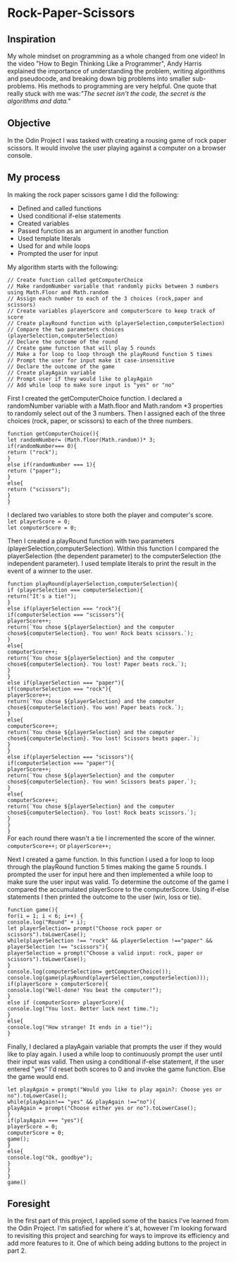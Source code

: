 # Rock-Paper-Scissors

## Inspiration 
My whole mindset on programming as a whole changed from one video! In the video "How to Begin Thinking Like a Programmer", Andy Harris explained the importance of understanding the problem, writing algorithms and pseudocode, and breaking down big problems into smaller sub-problems. His methods to programming are very helpful. One quote that really stuck with me was:*"The secret isn't the code, the secret is the algorithms and data."*

## Objective 
In the Odin Project I was tasked with creating a rousing game of rock paper scissors. It would involve the user playing against a computer on a browser console.

## My process 
In making the rock paper scissors game I did the following:
* Defined and called functions
* Used conditional if-else statements
* Created variables
* Passed function as an argument in another function
* Used template literals
* Used for and while loops
* Prompted the user for input 

My algorithm starts with the following:

```// Create function called getComputerChoice```<br>
```// Make randomNumber variable that randomly picks between 3 numbers using Math.Floor and Math.random```<br>
```// Assign each number to each of the 3 choices (rock,paper and scissors)```<br>
```// Create variables playerScore and computerScore to keep track of score```<br>
```// Create playRound function with (playerSelection,computerSelection)```<br>
```// Compare the two parameters choices (playerSelection,computerSelection)```<br>
```// Declare the outcome of the round```<br>
```// Create game function that will play 5 rounds``` <br>
```// Make a for loop to loop through the playRound function 5 times```<br>
```// Prompt the user for input make it case-insensitive```<br>
```// Declare the outcome of the game```<br>
```// Create playAgain variable```<br>
```// Prompt user if they would like to playAgain```<br>
```// Add while loop to make sure input is "yes" or "no"```<br>

First I created the getComputerChoice function. I declared a randomNumber variable with a Math.floor and Math.random *3 properties to randomly select out of the 3 numbers. Then I assigned each of the three choices (rock, paper, or scissors) to each of the three numbers.

```function getComputerChoice(){```<br>
  ```let randomNumber= (Math.floor(Math.random))* 3;```<br>
  ```if(randomNumber=== 0){```<br>
    ```return ("rock");```<br>
  ```}```<br>
  ```else if(randomNumber === 1){```<br>
    ```return ("paper");```<br>
  ```}```<br>
  ```else{```<br>
    ```return ("scissors");```<br>
  ```}```<br>
```}```<br>

I declared two variables to store both the player and computer's score.<br>
```let playerScore = 0;``` <br>
```let computerScore = 0;```

Then I created a playRound function with two parameters (playerSelection,computerSelection). Within this function I compared the playerSelection (the dependent parameter) to the computerSelection (the independent parameter). I used template literals to print the result in the event of a winner to the user. 

```function playRound(playerSelection,computerSelection){```<br>
  ```if (playerSelection === computerSelection){```<br>
    ```return("It's a tie!");```<br>
  ```}```<br>
  ```else if(playerSelection === "rock"){```<br>
    ```if(computerSelection === "scissors"){```<br>
      ```playerScore++;```<br>
      ```return(`You chose ${playerSelection} and the computer chose${computerSelection}. You won! Rock beats scissors.`);```<br>
    ```}```<br>
    ```else{```<br>
      ```computerScore++;```<br>
      ```return(`You chose ${playerSelection} and the computer chose${computerSelection}. You lost! Paper beats rock.`);```<br>
    ```}```<br>
  ```}```<br>
  ```else if(playerSelection === "paper"){```<br>
    ```if(computerSelection === "rock"){```<br>
      ```playerScore++;```<br>
      ```return(`You chose ${playerSelection} and the computer chose${computerSelection}. You won! Paper beats rock.`);```<br>
    ```}```<br>
    ```else{```<br>
      ```computerScore++;```<br>
      ```return(`You chose ${playerSelection} and the computer chose${computerSelection}. You lost! Scissors beats paper.`);```<br>
    ```}```<br>
  ```}```<br>
  ```else if(playerSelection === "scissors"){```<br>
    ```if(computerSelection === "paper"){```<br>
      ```playerScore++;```<br>
      ```return(`You chose ${playerSelection} and the computer chose${computerSelection}. You won! Scissors beats paper.`);```<br>
    ```}```<br>
    ```else{```<br>
      ```computerScore++;```<br>
      ```return(`You chose ${playerSelection} and the computer chose${computerSelection}. You lost! Rock beats scissors.`);```<br>
    ```}```<br>
  ```}```<br>
```}```<br>
For each round there wasn't a tie I incremented the score of the winner.<br>
```computerScore++;``` or ```playerScore++;```<br>

Next I created a game function. In this function I used a for loop to loop through the playRound function 5 times making the game 5 rounds. I prompted the user for input here and then implemented a while loop to make sure the user input was valid. To determine the outcome of the game I compared the accumulated playerScore to the computerScore. Using if-else statements I then printed the outcome to the user (win, loss or tie).

```function game(){```<br>
  ```for(i = 1; i < 6; i++) {```<br>
    ```console.log("Round" + i);```<br>
    ```let playerSelection= prompt("Choose rock paper or scissors").toLowerCase();```<br>
    ```while(playerSelection !== "rock" && playerSelection !=="paper" && playerSelection !== "scissors"){```<br>
      ```playerSelection = prompt("Choose a valid input: rock, paper or scissors").toLowerCase();```<br>
    ```}```<br>
    ```console.log(computerSelection= getComputerChoice());```<br>
    ```console.log(game(playRound(playerSelection,computerSelection)));```<br>
    ```if(playerScore > computerScore){```<br>
      ```console.log("Well-done! You beat the computer!");```<br>
    ```}```<br>
    ```else if (computerScore> playerScore){```<br>
      ```console.log("You lost. Better luck next time.");```<br>
    ```}```<br>
    ```else{```<br>
      ```console.log("How strange! It ends in a tie!");```<br>
    ```}```<br>

Finally, I declared a playAgain variable that prompts the user if they would like to play again. I used a while loop to continuously prompt the user until their input was valid. Then using a conditional if-else statement, if the user entered "yes" I'd reset both scores to 0 and invoke the game function. Else the game would end.

  ```let playAgain = prompt("Would you like to play again?: Choose yes or no").toLowerCase();```<br>
    ```while(playAgain!== "yes" && playAgain !=="no"){```<br>
      ```playAgain = prompt("Choose either yes or no").toLowerCase();```<br>
    ```}```<br>
    ```if(playAgain === "yes"){```<br>
      ```playerScore = 0;```<br>
      ```computerScore = 0;```<br>
      ```game();```<br>
    ```}```<br>
    ```else{```<br>
      ```console.log("Ok, goodbye");```<br>
    ```}```<br>
  ```}```<br>
```}```<br>
```game()```

## Foresight 
In the first part of this project, I applied some of the basics I've learned from the Odin Project. I'm satisfied for where it's at, however I'm looking forward to revisiting this project and searching for ways to improve its efficiency and add more features to it. One of which being adding buttons to the project in part 2.